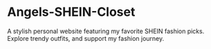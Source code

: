 # Angels-SHEIN-Closet
A stylish personal website featuring my favorite SHEIN fashion picks. Explore trendy outfits, and support my fashion journey.
